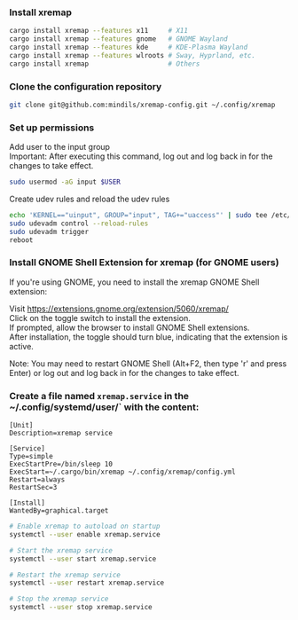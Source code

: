 ### Install xremap
```sh
cargo install xremap --features x11     # X11
cargo install xremap --features gnome   # GNOME Wayland
cargo install xremap --features kde     # KDE-Plasma Wayland
cargo install xremap --features wlroots # Sway, Hyprland, etc.
cargo install xremap                    # Others
```

### Clone the configuration repository
```sh
git clone git@github.com:mindils/xremap-config.git ~/.config/xremap
```

### Set up permissions  
Add user to the input group  
Important: After executing this command, log out and log back in for the changes to take effect.  
```sh
sudo usermod -aG input $USER
```  
Create udev rules and reload the udev rules
```sh
echo 'KERNEL=="uinput", GROUP="input", TAG+="uaccess"' | sudo tee /etc/udev/rules.d/99-input.rules
sudo udevadm control --reload-rules
sudo udevadm trigger
reboot
```

### Install GNOME Shell Extension for xremap (for GNOME users)  
If you're using GNOME, you need to install the xremap GNOME Shell extension:
  
Visit https://extensions.gnome.org/extension/5060/xremap/  
Click on the toggle switch to install the extension.  
If prompted, allow the browser to install GNOME Shell extensions.  
After installation, the toggle should turn blue, indicating that the extension is active.  
  
  
Note: You may need to restart GNOME Shell (Alt+F2, then type 'r' and press Enter) or log out and log back in for the changes to take effect.  
  
### Create a file named `xremap.service` in the ~/.config/systemd/user/` with the content:
```
[Unit]
Description=xremap service

[Service]
Type=simple
ExecStartPre=/bin/sleep 10
ExecStart=~/.cargo/bin/xremap ~/.config/xremap/config.yml
Restart=always
RestartSec=3

[Install]
WantedBy=graphical.target
```

```sh 
# Enable xremap to autoload on startup
systemctl --user enable xremap.service

# Start the xremap service
systemctl --user start xremap.service

# Restart the xremap service
systemctl --user restart xremap.service

# Stop the xremap service
systemctl --user stop xremap.service
```
